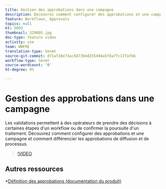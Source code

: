 ```yaml
---
title: Gestion des approbations dans une campagne
description: Découvrez comment configurer des approbations et une campagne et comment différencier les approbations de diffusion et de processus.
feature: Workflows, Approvals
topics: null
kt: 5093
thumbnail: 329605.jpg
doc-type: feature video
activity: use
team: WWFRE
translation-type: tm+mt
source-git-commit: d71af28e73ac587394d255494a5f8a7fc177afb6
workflow-type: tm+mt
source-wordcount: '0'
ht-degree: 0%

---
```



# Gestion des approbations dans une campagne

Les validations permettent à des opérateurs de prendre des décisions à certaines étapes d&#39;un workflow ou de confirmer la poursuite d&#39;un traitement.
Découvrez comment configurer des approbations et une campagne et comment différencier les approbations de diffusion et de processus.

>[!VIDEO](https://video.tv.adobe.com/v/329605?quality=12)

## Autres ressources

*[Définition des approbations (documentation du produit)](https://experienceleague.adobe.com/docs/campaign-classic/using/automating-with-workflows/executing-a-workflow/defining-approvals.html?lang=en#sending-emails)
